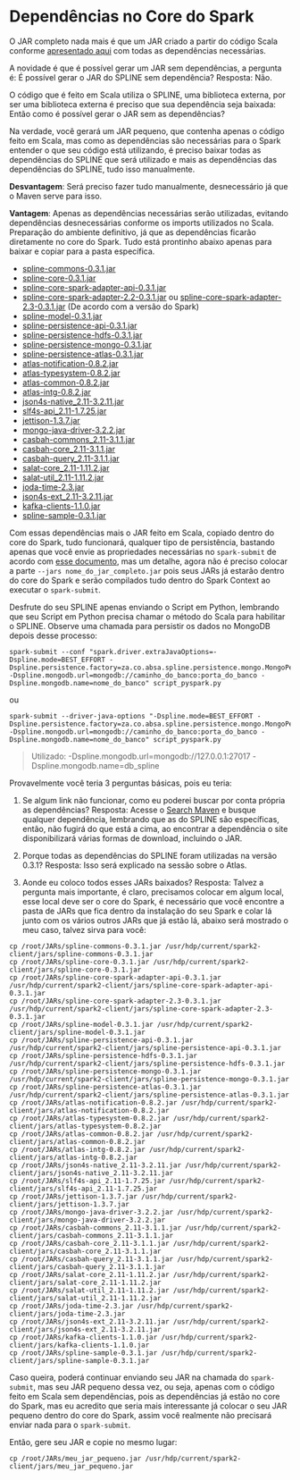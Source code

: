 # Dependências no Core do Spark

O JAR completo nada mais é que um JAR criado a partir do código Scala conforme [apresentado aqui](https://github.com/WilliamPorto/keyruslab-spline/blob/master/FatJAR.md "apresentado aqui") com todas as dependências necessárias.

A novidade é que é possível gerar um JAR sem dependências, a pergunta é: É possível gerar o JAR do SPLINE sem dependência?
Resposta: Não.

O código que é feito em Scala utiliza o SPLINE, uma biblioteca externa, por ser uma biblioteca externa é preciso que sua dependência seja baixada: Então como é possível gerar o JAR sem as dependências?

Na verdade, você gerará um JAR pequeno, que contenha apenas o código feito em Scala, mas como as dependências são necessárias para o Spark entender o que seu código está utilizando, é preciso baixar todas as dependências do SPLINE que será utilizado e mais as dependências das dependências do SPLINE, tudo isso manualmente.

__Desvantagem__: Será preciso fazer tudo manualmente, desnecessário já que o Maven serve para isso.

__Vantagem__: Apenas as dependências necessárias serão utilizadas, evitando dependências desnecessárias conforme os imports utilizados no Scala. Preparação do ambiente definitivo, já que as dependências ficarão diretamente no core do Spark. Tudo está prontinho abaixo apenas para baixar e copiar para a pasta específica.

* [spline-commons-0.3.1.jar](https://search.maven.org/remotecontent?filepath=za/co/absa/spline/spline-commons/0.3.1/spline-commons-0.3.1.jar "Baixar Agora")
* [spline-core-0.3.1.jar](https://search.maven.org/remotecontent?filepath=za/co/absa/spline/spline-core/0.3.1/spline-core-0.3.1.jar "Baixar Agora")
* [spline-core-spark-adapter-api-0.3.1.jar](https://search.maven.org/remotecontent?filepath=za/co/absa/spline/spline-core-spark-adapter-api/0.3.1/spline-core-spark-adapter-api-0.3.1.jar "Baixar Agora")
* [spline-core-spark-adapter-2.2-0.3.1.jar](https://search.maven.org/remotecontent?filepath=za/co/absa/spline/spline-core-spark-adapter-2.2/0.3.1/spline-core-spark-adapter-2.2-0.3.1.jar "Baixar Agora") ou [spline-core-spark-adapter-2.3-0.3.1.jar](https://search.maven.org/remotecontent?filepath=za/co/absa/spline/spline-core-spark-adapter-2.3/0.3.1/spline-core-spark-adapter-2.3-0.3.1.jar "Baixar Agora") (De acordo com a versão do Spark)
* [spline-model-0.3.1.jar](https://search.maven.org/remotecontent?filepath=za/co/absa/spline/spline-model/0.3.1/spline-model-0.3.1.jar "Baixar Agora")
* [spline-persistence-api-0.3.1.jar](https://search.maven.org/remotecontent?filepath=za/co/absa/spline/spline-persistence-api/0.3.1/spline-persistence-api-0.3.1.jar "Baixar Agora")
* [spline-persistence-hdfs-0.3.1.jar](https://search.maven.org/remotecontent?filepath=za/co/absa/spline/spline-persistence-hdfs/0.3.1/spline-persistence-hdfs-0.3.1.jar "Baixar Agora")
* [spline-persistence-mongo-0.3.1.jar](https://search.maven.org/remotecontent?filepath=za/co/absa/spline/spline-persistence-mongo/0.3.1/spline-persistence-mongo-0.3.1.jar "Baixar Agora")
* [spline-persistence-atlas-0.3.1.jar](https://search.maven.org/remotecontent?filepath=za/co/absa/spline/spline-persistence-atlas/0.3.1/spline-persistence-atlas-0.3.1.jar "Baixar Agora")
* [atlas-notification-0.8.2.jar](https://search.maven.org/remotecontent?filepath=org/apache/atlas/atlas-notification/0.8.2/atlas-notification-0.8.2.jar "Baixar Agora")
* [atlas-typesystem-0.8.2.jar](https://search.maven.org/remotecontent?filepath=org/apache/atlas/atlas-typesystem/0.8.2/atlas-typesystem-0.8.2.jar "Baixar Agora")
* [atlas-common-0.8.2.jar](https://search.maven.org/remotecontent?filepath=org/apache/atlas/atlas-common/0.8.2/atlas-common-0.8.2.jar "Baixar Agora")
* [atlas-intg-0.8.2.jar](https://search.maven.org/remotecontent?filepath=org/apache/atlas/atlas-intg/0.8.2/atlas-intg-0.8.2.jar "Baixar Agora")
* [json4s-native_2.11-3.2.11.jar](https://search.maven.org/remotecontent?filepath=org/json4s/json4s-native_2.11/3.2.11/json4s-native_2.11-3.2.11.jar "Baixar Agora")
* [slf4s-api_2.11-1.7.25.jar](https://search.maven.org/remotecontent?filepath=org/slf4s/slf4s-api_2.11/1.7.25/slf4s-api_2.11-1.7.25.jar "Baixar Agora")
* [jettison-1.3.7.jar](https://search.maven.org/remotecontent?filepath=org/codehaus/jettison/jettison/1.3.7/jettison-1.3.7.jar "Baixar Agora")
* [mongo-java-driver-3.2.2.jar](https://search.maven.org/remotecontent?filepath=org/mongodb/mongo-java-driver/3.2.2/mongo-java-driver-3.2.2.jar "Baixar Agora")
* [casbah-commons_2.11-3.1.1.jar](https://search.maven.org/remotecontent?filepath=org/mongodb/casbah-commons_2.11/3.1.1/casbah-commons_2.11-3.1.1.jar "Baixar Agora")
* [casbah-core_2.11-3.1.1.jar](https://search.maven.org/remotecontent?filepath=org/mongodb/casbah-core_2.11/3.1.1/casbah-core_2.11-3.1.1.jar "Baixar Agora")
* [casbah-query_2.11-3.1.1.jar](https://search.maven.org/remotecontent?filepath=org/mongodb/casbah-query_2.11/3.1.1/casbah-query_2.11-3.1.1.jar "Baixar Agora")
* [salat-core_2.11-1.11.2.jar](https://search.maven.org/remotecontent?filepath=com/github/salat/salat-core_2.11/1.11.2/salat-core_2.11-1.11.2.jar "Baixar Agora")
* [salat-util_2.11-1.11.2.jar](https://search.maven.org/remotecontent?filepath=com/github/salat/salat-util_2.11/1.11.2/salat-util_2.11-1.11.2.jar "Baixar Agora")
* [joda-time-2.3.jar](https://search.maven.org/remotecontent?filepath=joda-time/joda-time/2.3/joda-time-2.3.jar "Baixar Agora")
* [json4s-ext_2.11-3.2.11.jar](https://search.maven.org/remotecontent?filepath=org/json4s/json4s-ext_2.11/3.2.11/json4s-ext_2.11-3.2.11.jar "Baixar Agora")
* [kafka-clients-1.1.0.jar](https://search.maven.org/remotecontent?filepath=org/apache/kafka/kafka-clients/1.1.0/kafka-clients-1.1.0.jar "Baixar Agora")
* [spline-sample-0.3.1.jar](https://search.maven.org/remotecontent?filepath=za/co/absa/spline/spline-sample/0.3.1/spline-sample-0.3.1.jar "Baixar Agora")

Com essas dependências mais o JAR feito em Scala, copiado dentro do core do Spark, tudo funcionará, qualquer tipo de persistência, bastando apenas que você envie as propriedades necessárias no ```spark-submit``` de acordo com [esse documento](https://github.com/WilliamPorto/keyruslab-spline/blob/master/FatJAR.md "esse documento"), mas um detalhe, agora não é preciso colocar a parte ```--jars nome_do_jar_completo.jar``` pois seus JARs já estarão dentro do core do Spark e serão compilados tudo dentro do Spark Context ao executar o ```spark-submit```.

Desfrute do seu SPLINE apenas enviando o Script em Python, lembrando que seu Script em Python precisa chamar o método do Scala para habilitar o SPLINE. Observe uma chamada para persistir os dados no MongoDB depois desse processo:

```
spark-submit --conf "spark.driver.extraJavaOptions=-Dspline.mode=BEST_EFFORT -Dspline.persistence.factory=za.co.absa.spline.persistence.mongo.MongoPersistenceFactory -Dspline.mongodb.url=mongodb://caminho_do_banco:porta_do_banco -Dspline.mongodb.name=nome_do_banco" script_pyspark.py
```

ou

```
spark-submit --driver-java-options "-Dspline.mode=BEST_EFFORT -Dspline.persistence.factory=za.co.absa.spline.persistence.mongo.MongoPersistenceFactory -Dspline.mongodb.url=mongodb://caminho_do_banco:porta_do_banco -Dspline.mongodb.name=nome_do_banco" script_pyspark.py
```

> Utilizado: -Dspline.mongodb.url=mongodb://127.0.0.1:27017 -Dspline.mongodb.name=db_spline

Provavelmente você teria 3 perguntas básicas, pois eu teria:

1. Se algum link não funcionar, como eu poderei buscar por conta própria as dependências? Resposta: Acesse o [Search Maven](https://search.maven.org/ "Search Maven") e busque qualquer dependência, lembrando que as do SPLINE são específicas, então, não fugirá do que está a cima, ao encontrar a dependência o site disponibilizará várias formas de download, incluindo o JAR.

2. Porque todas as dependências do SPLINE foram utilizadas na versão 0.3.1? Resposta: Isso será explicado na sessão sobre o Atlas.

3. Aonde eu coloco todos esses JARs baixados? Resposta: Talvez a pergunta mais importante, é claro, precisamos colocar em algum local, esse local deve ser o core do Spark, é necessário que você encontre a pasta de JARs que fica dentro da instalação do seu Spark e colar lá junto com os vários outros JARs que já estão lá, abaixo será mostrado o meu caso, talvez sirva para você:

```
cp /root/JARs/spline-commons-0.3.1.jar /usr/hdp/current/spark2-client/jars/spline-commons-0.3.1.jar
cp /root/JARs/spline-core-0.3.1.jar /usr/hdp/current/spark2-client/jars/spline-core-0.3.1.jar
cp /root/JARs/spline-core-spark-adapter-api-0.3.1.jar /usr/hdp/current/spark2-client/jars/spline-core-spark-adapter-api-0.3.1.jar
cp /root/JARs/spline-core-spark-adapter-2.3-0.3.1.jar /usr/hdp/current/spark2-client/jars/spline-core-spark-adapter-2.3-0.3.1.jar
cp /root/JARs/spline-model-0.3.1.jar /usr/hdp/current/spark2-client/jars/spline-model-0.3.1.jar
cp /root/JARs/spline-persistence-api-0.3.1.jar /usr/hdp/current/spark2-client/jars/spline-persistence-api-0.3.1.jar
cp /root/JARs/spline-persistence-hdfs-0.3.1.jar /usr/hdp/current/spark2-client/jars/spline-persistence-hdfs-0.3.1.jar
cp /root/JARs/spline-persistence-mongo-0.3.1.jar /usr/hdp/current/spark2-client/jars/spline-persistence-mongo-0.3.1.jar
cp /root/JARs/spline-persistence-atlas-0.3.1.jar /usr/hdp/current/spark2-client/jars/spline-persistence-atlas-0.3.1.jar
cp /root/JARs/atlas-notification-0.8.2.jar /usr/hdp/current/spark2-client/jars/atlas-notification-0.8.2.jar
cp /root/JARs/atlas-typesystem-0.8.2.jar /usr/hdp/current/spark2-client/jars/atlas-typesystem-0.8.2.jar
cp /root/JARs/atlas-common-0.8.2.jar /usr/hdp/current/spark2-client/jars/atlas-common-0.8.2.jar
cp /root/JARs/atlas-intg-0.8.2.jar /usr/hdp/current/spark2-client/jars/atlas-intg-0.8.2.jar
cp /root/JARs/json4s-native_2.11-3.2.11.jar /usr/hdp/current/spark2-client/jars/json4s-native_2.11-3.2.11.jar
cp /root/JARs/slf4s-api_2.11-1.7.25.jar /usr/hdp/current/spark2-client/jars/slf4s-api_2.11-1.7.25.jar
cp /root/JARs/jettison-1.3.7.jar /usr/hdp/current/spark2-client/jars/jettison-1.3.7.jar
cp /root/JARs/mongo-java-driver-3.2.2.jar /usr/hdp/current/spark2-client/jars/mongo-java-driver-3.2.2.jar
cp /root/JARs/casbah-commons_2.11-3.1.1.jar /usr/hdp/current/spark2-client/jars/casbah-commons_2.11-3.1.1.jar
cp /root/JARs/casbah-core_2.11-3.1.1.jar /usr/hdp/current/spark2-client/jars/casbah-core_2.11-3.1.1.jar
cp /root/JARs/casbah-query_2.11-3.1.1.jar /usr/hdp/current/spark2-client/jars/casbah-query_2.11-3.1.1.jar
cp /root/JARs/salat-core_2.11-1.11.2.jar /usr/hdp/current/spark2-client/jars/salat-core_2.11-1.11.2.jar
cp /root/JARs/salat-util_2.11-1.11.2.jar /usr/hdp/current/spark2-client/jars/salat-util_2.11-1.11.2.jar
cp /root/JARs/joda-time-2.3.jar /usr/hdp/current/spark2-client/jars/joda-time-2.3.jar
cp /root/JARs/json4s-ext_2.11-3.2.11.jar /usr/hdp/current/spark2-client/jars/json4s-ext_2.11-3.2.11.jar
cp /root/JARs/kafka-clients-1.1.0.jar /usr/hdp/current/spark2-client/jars/kafka-clients-1.1.0.jar
cp /root/JARs/spline-sample-0.3.1.jar /usr/hdp/current/spark2-client/jars/spline-sample-0.3.1.jar
```

Caso queira, poderá continuar enviando seu JAR na chamada do ```spark-submit```, mas seu JAR pequeno dessa vez, ou seja, apenas com o código feito em Scala sem dependências, pois as dependências já estão no core do Spark, mas eu acredito que seria mais interessante já colocar o seu JAR pequeno dentro do core do Spark, assim você realmente não precisará enviar nada para o ```spark-submit```.

Então, gere seu JAR e copie no mesmo lugar:

```
cp /root/JARs/meu_jar_pequeno.jar /usr/hdp/current/spark2-client/jars/meu_jar_pequeno.jar
```
